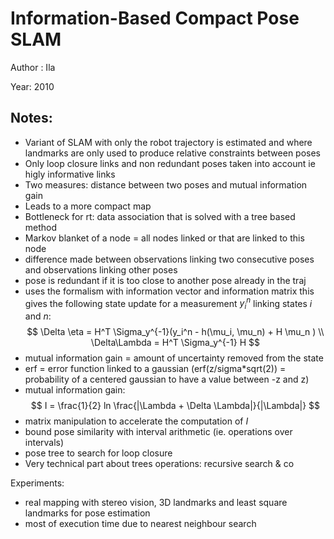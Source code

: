 # Information-Based Compact Pose SLAM

Author : Ila

Year: 2010

Notes:
---
* Variant of SLAM with only the robot trajectory is estimated and where landmarks are only used to produce relative constraints between poses
* Only loop closure links and non redundant poses taken into account ie higly informative links
* Two measures: distance between two poses and mutual information gain 
* Leads to a more compact map
* Bottleneck for rt: data association that is solved with a tree based method
* Markov blanket of a node = all nodes linked or that are linked to this node
* difference made between observations linking two consecutive poses and observations linking other poses
* pose is redundant if it is too close to another pose already in the traj
* uses the formalism with information vector and information matrix this gives the following state update for a measurement $y_i^n$ linking states $i$ and $n$:
$$
\Delta \eta = H^T  \Sigma_y^{-1}(y_i^n - h(\mu_i, \mu_n) + H \mu_n ) \\
\Delta\Lambda = H^T \Sigma_y^{-1} H
$$
* mutual information gain = amount of uncertainty removed from the state 
* erf = error function linked to a gaussian (erf(z/sigma*sqrt(2)) = probability of a centered gaussian to have a value between -z and z)
* mutual information gain:
$$
I = \frac{1}{2} ln \frac{|\Lambda + \Delta \Lambda|}{|\Lambda|}
$$
* matrix manipulation to accelerate the computation of $I$
* bound pose similarity with interval arithmetic (ie. operations over intervals)
* pose tree to search for loop closure
* Very technical part about trees operations: recursive search & co

Experiments:
* real mapping with stereo vision, 3D landmarks and least square landmarks for pose estimation
* most of execution time due to nearest neighbour search